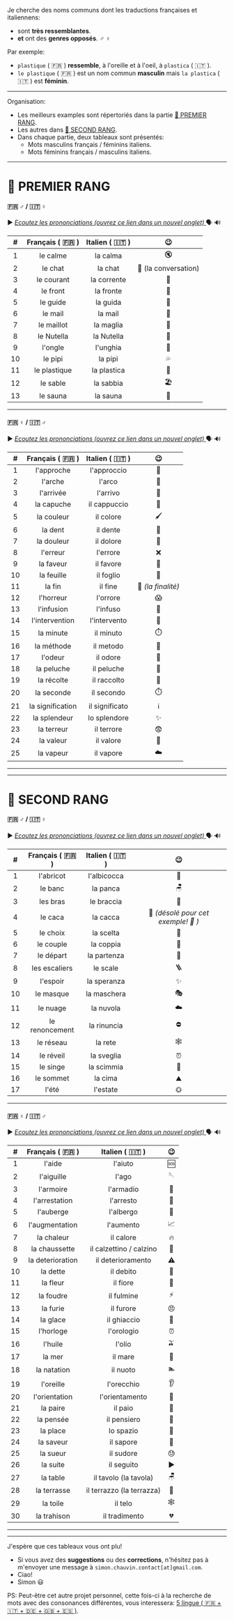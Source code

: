 Je cherche des noms communs dont les traductions françaises et italiennens:
- sont **très ressemblantes**.
- **et** ont des **genres opposés**. :male_sign: :female_sign:

Par exemple:
- `plastique` ( :fr: ) **ressemble**, à l'oreille et à l'oeil, à `plastica` ( :it: ).
- `le plastique` ( :fr: ) est un nom commun **masculin** mais `la plastica` ( :it: ) est **féminin**.

---

Organisation:
- Les meilleurs examples sont répertoriés dans la partie [ :1st_place_medal: PREMIER RANG](#1st_place_medal-premier-rang).
- Les autres dans [ :2nd_place_medal: SECOND RANG](#2nd_place_medal-second-rang).
- Dans chaque partie, deux tableaux sont présentés:
  - Mots masculins français / féminins italiens.
  - Mots féminins français / masculins italiens.

---

# :1st_place_medal: PREMIER RANG

#### :fr: :male_sign: / :it: :female_sign:

:arrow_forward: [ _Ecoutez les prononciations (ouvrez ce lien dans un nouvel onglet)_ ](https://drive.google.com/file/d/139KW9ru4Fcga4WGgYVO7ffmBMN9cu5-2/view?usp=sharing) :speaking_head: :loud_sound:

|  #  |  Français ( :fr: )  |  Italien ( :it: )  |               :wink:               |
|:---:|:-------------------:|:------------------:|:----------------------------------:|
|  1  |      le calme       |      la calma      |               :mute:               |
|  2  |       le chat       |      la chat       | :speech_balloon: (la conversation) |
|  3  |     le courant      |    la corrente     |              :ocean:               |
|  4  |      le front       |     la fronte      |      :face_with_head_bandage:      |
|  5  |      le guide       |      la guida      |             :compass:              |
|  6  |       le mail       |      la mail       |              :email:               |
|  7  |     le maillot      |     la maglia      |              :shirt:               |
|  8  |     le Nutella      |     la Nutella     |          :chocolate_bar:           |
|  9  |       l'ongle       |      l'unghia      |            :nail_care:             |
| 10  |       le pipi       |      la pipì       |           :sweat_drops:            |
| 11  |    le plastique     |    la plastica     |          :lotion_bottle:           |
| 12  |      le sable       |     la sabbia      |          :beach_umbrella:          |
| 13  |      le sauna       |      la sauna      |             :hot_face:             |

---

#### :fr: :female_sign: / :it: :male_sign:

:arrow_forward: [ _Ecoutez les prononciations (ouvrez ce lien dans un nouvel onglet)_ ](https://drive.google.com/file/d/1pCG3QjQz16iGJ0AkhereLBoaU8T2Md0u/view?usp=sharing) :speaking_head: :loud_sound:

|  #  |  Français ( :fr: )  |  Italien ( :it: )  |          :wink:          |
|:---:|:-------------------:|:------------------:|:------------------------:|
|  1  |     l'approche      |    l'approccio     |       :footprints:       |
|  2  |       l'arche       |       l'arco       |        :rainbow:         |
|  3  |      l'arrivée      |      l'arrivo      |     :checkered_flag:     |
|  4  |     la capuche      |    il cappuccio    |  :woman_with_headscarf:  |
|  5  |     la couleur      |     il colore      |       :paintbrush:       |
|  6  |       la dent       |      il dente      |         :tooth:          |
|  7  |     la douleur      |     il dolore      | :face_with_head_bandage: |
|  8  |      l'erreur       |      l'errore      |           :x:            |
|  9  |      la faveur      |     il favore      |       :handshake:        |
| 10  |     la feuille      |     il foglio      |     :page_facing_up:     |
| 11  |       la fin        |      il fine       |  :dart: _(la finalité)_  |
| 12  |      l'horreur      |      l'orrore      |         :scream:         |
| 13  |     l'infusion      |      l'infuso      |          :tea:           |
| 14  |   l'intervention    |    l'intervento    |        :hospital:        |
| 15  |      la minute      |     il minuto      |       :stopwatch:        |
| 16  |     la méthode      |     il metodo      |          :memo:          |
| 17  |       l'odeur       |      il odore      |          :nose:          |
| 18  |     la peluche      |     il peluche     |       :teddy_bear:       |
| 19  |     la récolte      |    il raccolto     |      :ear_of_rice:       |
| 20  |     la seconde      |     il secondo     |       :stopwatch:        |
| 21  |  la signification   |   il significato   |   :information_source:   |
| 22  |    la splendeur     |    lo splendore    |        :sparkles:        |
| 23  |     la terreur      |     il terrore     |        :fearful:         |
| 24  |      la valeur      |     il valore      |          :gem:           |
| 25  |      la vapeur      |     il vapore      |         :cloud:          |

---
---

# :2nd_place_medal: SECOND RANG

#### :fr: :male_sign: / :it: :female_sign:

:arrow_forward: [ _Ecoutez les prononciations (ouvrez ce lien dans un nouvel onglet)_ ](https://drive.google.com/file/d/1f_2OW-AWYdrr_osAJ_PLxEOs0Nsn_Cnw/view?usp=sharing) :speaking_head: :loud_sound:

|  #  |  Français ( :fr: )  |  Italien ( :it: )  |                      :wink:                      |
|:---:|:-------------------:|:------------------:|:------------------------------------------------:|
|  1  |      l'abricot      |    l'albicocca     |                     :peach:                      |
|  2  |       le banc       |      la panca      |                     :chair:                      |
|  3  |      les bras       |     le braccia     |                     :muscle:                     |
|  4  |       le caca       |      la cacca      | :poop: _(désolé pour cet exemple! :grimacing: )_ |
|  5  |      le choix       |     la scelta      |                    :thinking:                    |
|  6  |      le couple      |     la coppia      |                     :couple:                     |
|  7  |      le départ      |    la partenza     |                 :checkered_flag:                 |
|  8  |    les escaliers    |      le scale      |                     :ladder:                     |
|  9  |      l'espoir       |    la speranza     |                    :sparkles:                    |
| 10  |      le masque      |    la maschera     |                :performing_arts:                 |
| 11  |      le nuage       |     la nuvola      |                     :cloud:                      |
| 12  |   le renoncement    |    la rinuncia     |                    :no_entry:                    |
| 13  |      le réseau      |      la rete       |                   :spider_web:                   |
| 14  |      le réveil      |     la sveglia     |                  :alarm_clock:                   |
| 15  |      le singe       |     la scimmia     |                     :monkey:                     |
| 16  |      le sommet      |      la cima       |                    :mountain:                    |
| 17  |        l'été        |      l'estate      |                 :sun_with_face:                  |

---

#### :fr: :female_sign: / :it: :male_sign:

:arrow_forward: [ _Ecoutez les prononciations (ouvrez ce lien dans un nouvel onglet)_ ](https://drive.google.com/file/d/1kuS1eHsCb3CLxdzTHm40otmDYmtGFq0p/view?usp=sharing) :speaking_head: :loud_sound:

|  #  |  Français ( :fr: )  |     Italien ( :it: )      |           :wink:           |
|:---:|:-------------------:|:-------------------------:|:--------------------------:|
|  1  |       l'aide        |          l'aiuto          |           :sos:            |
|  2  |     l'aiguille      |           l'ago           |      :sewing_needle:       |
|  3  |      l'armoire      |         l'armadio         |           :door:           |
|  4  |    l'arrestation    |         l'arresto         |        :police_car:        |
|  5  |      l'auberge      |         l'albergo         |          :hotel:           |
|  6  |   l'augmentation    |         l'aumento         | :chart_with_upwards_trend: |
|  7  |     la chaleur      |         il calore         |           :fire:           |
|  8  |    la chaussette    |  il calzettino / calzino  |          :socks:           |
|  9  |  la deterioration   |     il deterioramento     |         :warning:          |
| 10  |      la dette       |         il debito         |     :money_with_wings:     |
| 11  |      la fleur       |         il fiore          |          :tulip:           |
| 12  |      la foudre      |        il fulmine         |           :zap:            |
| 13  |      la furie       |         il furore         |          :angry:           |
| 14  |      la glace       |        il ghiaccio        |         :ice_cube:         |
| 15  |      l'horloge      |        l'orologio         |       :alarm_clock:        |
| 16  |       l'huile       |          l'olio           |          :olive:           |
| 17  |       la mer        |          il mare          |          :ocean:           |
| 18  |     la natation     |         il nuoto          |         :swimmer:          |
| 19  |      l'oreille      |        l'orecchio         |           :ear:            |
| 20  |    l'orientation    |      l'orientamento       |         :compass:          |
| 21  |      la paire       |          il paio          |           :shoe:           |
| 22  |      la pensée      |        il pensiero        |     :thought_balloon:      |
| 23  |      la place       |         lo spazio         |      :space_invader:       |
| 24  |      la saveur      |         il sapore         |          :tongue:          |
| 25  |      la sueur       |         il sudore         |          :sweat:           |
| 26  |      la suite       |        il seguito         |      :arrow_forward:       |
| 27  |      la table       |   il tavolo (la tavola)   |          :chair:           |
| 28  |     la terrasse     | il terrazzo (la terrazza) |    :house_with_garden:     |
| 29  |      la toile       |          il telo          |        :spider_web:        |
| 30  |     la trahison     |       il tradimento       |       :broken_heart:       |

---
---

J'espère que ces tableaux vous ont plu!
- Si vous avez des **suggestions** ou des **corrections**, n'hésitez pas à m'envoyer une message à `simon.chauvin.contact[at]gmail.com`.
- Ciao!
- Simon :smiley:

PS: Peut-être cet autre projet personnel, cette fois-ci à la recherche de mots avec des consonances différentes, vous interessera: [5 lingue ( :fr: + :it: + :de: + :uk: + :es: )](https://github.com/chauvinSimon/lingue/blob/master/README.md).